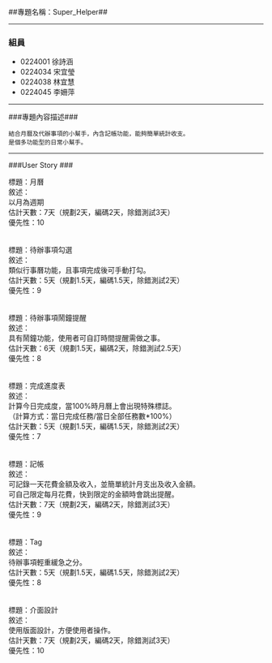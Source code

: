 ##專題名稱：Super_Helper##

----------

### 組員 ###

- 0224001 徐詩涵
- 0224034 宋宜瑩
- 0224038 林宜慧
- 0224045 李姍萍

----------
###專題內容描述###

    結合月曆及代辦事項的小幫手，內含記帳功能，能夠簡單統計收支。
    是個多功能型的日常小幫手。

----------
###User Story ###

標題：月曆<br>
敘述：<br>
以月為週期<br>
估計天數：7天（規劃2天，編碼2天，除錯測試3天）<br>
優先性：10<br>
<br>
<br>
標題：待辦事項勾選<br>
敘述：<br>
類似行事曆功能，且事項完成後可手動打勾。<br>
估計天數：5天（規劃1.5天，編碼1.5天，除錯測試2天）<br>
優先性：9<br>
<br>
<br>
標題：待辦事項鬧鐘提醒<br>
敘述：<br>
具有鬧鐘功能，使用者可自訂時間提醒需做之事。<br>
估計天數：6天（規劃1.5天，編碼2天，除錯測試2.5天）<br>
優先性：8<br>
<br>
<br>
標題：完成進度表<br>
敘述：<br>
計算今日完成度，當100%時月曆上會出現特殊標誌。<br>
（計算方式：當日完成任務/當日全部任務數*100%）<br>
估計天數：5天（規劃1.5天，編碼1.5天，除錯測試2天）<br>
優先性：7<br>
<br>
<br>
標題：記帳<br>
敘述：<br>
可記錄一天花費金額及收入，並簡單統計月支出及收入金額。<br>
可自己限定每月花費，快到限定的金額時會跳出提醒。<br>
估計天數：7天（規劃2天，編碼2天，除錯測試3天）<br>
優先性：9<br>
<br>
<br>
標題：Tag<br>
敘述：<br>
待辦事項輕重緩急之分。<br>
估計天數：5天（規劃1.5天，編碼1.5天，除錯測試2天）<br>
優先性：8<br>
<br>
<br>
標題：介面設計<br>
敘述：<br>
使用版面設計，方便使用者操作。<br>
估計天數：7天（規劃2天，編碼2天，除錯測試3天）<br>
優先性：10<br>
